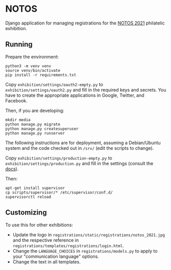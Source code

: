 # NOTOS

Django application for managing registrations for the [NOTOS 2021](http://hps.gr/notos2021/) philatelic exhibition.

## Running

Prepare the environment:
```
python3 -m venv venv
source venv/bin/activate
pip install -r requirements.txt
```

Copy `exhibition/settings/oauth2-empty.py` to `exhibition/settings/oauth2.py` and fill in the required keys and secrets. You have to create the appropriate applications in Google, Twitter, and Facebook.

Then, if you are developing:
```
mkdir media
python manage.py migrate
python manage.py createsuperuser
python manage.py runserver
```

The following instructions are for deployment, assuming a Debian/Ubuntu system and the code checked out in `/srv/` (edit the scripts to change).

Copy `exhibition/settings/production-empty.py` to `exhibition/settings/production.py` and fill in the settings (consult the [docs](https://docs.djangoproject.com/en/2.2/howto/deployment/checklist/)).

Then:
```
apt-get install supervisor
cp scripts/supervisor/* /etc/supervisor/conf.d/
supervisorctl reload
```

## Customizing

To use this for other exhibitions:
* Update the logo in `registrations/static/registrations/notos_2021.jpg` and the respective reference in `registrations/templates/registrations/login.html`.
* Change the `LANGUAGE_CHOICES` in `registrations/models.py` to apply to your "communication language" options.
* Change the text in all templates.
